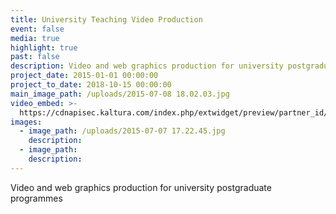 ```yaml
---
title: University Teaching Video Production
event: false
media: true
highlight: true
past: false
description: Video and web graphics production for university postgraduate programmes
project_date: 2015-01-01 00:00:00
project_to_date: 2018-10-15 00:00:00
main_image_path: /uploads/2015-07-08 18.02.03.jpg
video_embed: >-
  https://cdnapisec.kaltura.com/index.php/extwidget/preview/partner_id/941911/uiconf_id/38868771/entry_id/1_r57kkhyx/embed/dynamic
images:
  - image_path: /uploads/2015-07-07 17.22.45.jpg
    description:
  - image_path:
    description:
---
```


Video and web graphics production for university postgraduate programmes